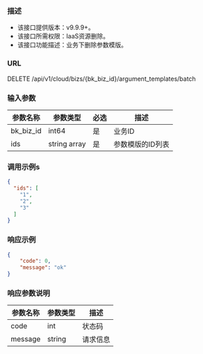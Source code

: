 ### 描述

- 该接口提供版本：v9.9.9+。
- 该接口所需权限：IaaS资源删除。
- 该接口功能描述：业务下删除参数模版。

### URL

DELETE /api/v1/cloud/bizs/{bk_biz_id}/argument_templates/batch

### 输入参数

| 参数名称   | 参数类型       | 必选  | 描述            |
|-----------|--------------|-------|----------------|
| bk_biz_id | int64        | 是    | 业务ID          |
| ids       | string array | 是    | 参数模版的ID列表  |

### 调用示例s

```json
{
  "ids": [
    "1",
    "2",
    "3"
  ]
}
```

### 响应示例

```json
{
    "code": 0,
    "message": "ok"
}
```

### 响应参数说明

| 参数名称  | 参数类型 | 描述    |
|---------|---------|---------|
| code    | int     | 状态码   |
| message | string  | 请求信息 |